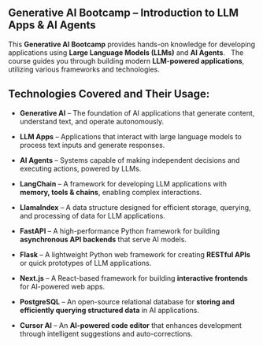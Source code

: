 ## Generative AI Bootcamp – Introduction to LLM Apps & AI Agents   

This **Generative AI Bootcamp** provides hands-on knowledge for developing applications using **Large Language Models (LLMs)** and **AI Agents**.  
The course guides you through building modern **LLM-powered applications**, utilizing various frameworks and technologies.  

## Technologies Covered and Their Usage: 

- **Generative AI** – The foundation of AI applications that generate content, understand text, and operate autonomously.
  
- **LLM Apps** – Applications that interact with large language models to process text inputs and generate responses.
  
- **AI Agents** – Systems capable of making independent decisions and executing actions, powered by LLMs.
  
- **LangChain** – A framework for developing LLM applications with **memory, tools & chains**, enabling complex interactions.

- **LlamaIndex** – A data structure designed for efficient storage, querying, and processing of data for LLM applications.
  
- **FastAPI** – A high-performance Python framework for building **asynchronous API backends** that serve AI models.
  
- **Flask** – A lightweight Python web framework for creating **RESTful APIs** or quick prototypes of LLM applications.

- **Next.js** – A React-based framework for building **interactive frontends** for AI-powered web apps.
   
- **PostgreSQL** – An open-source relational database for **storing and efficiently querying structured data** in AI applications.
  
- **Cursor AI** – An **AI-powered code editor** that enhances development through intelligent suggestions and auto-corrections.
